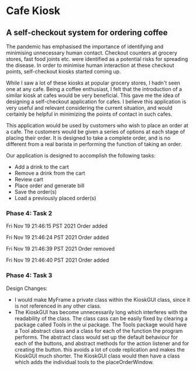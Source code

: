 # Cafe Kiosk

## A self-checkout system for ordering coffee

The pandemic has emphasised the importance of identifying and minimising unnecessary human contact. Checkout counters
at grocery stores, fast food joints etc. were identified as a potential risks for spreading the disease. In order to
minimise human interaction at these checkout points, self-checkout kiosks started coming up.

While I saw a lot of these kiosks at popular grocery stores, I hadn't seen one at any cafe. Being a coffee enthusiast,
I felt that the introduction of a similar kiosk at cafes would be very beneficial. This gave me the idea of designing a
self-checkout application for cafes. I believe this application is very useful and relevant considering the current
situation, and would certainly be helpful in minimizing the points of contact in such cafes.

This application would be used by customers who wish to place an order at a cafe. The customers would be given a series
of options at each stage of placing their order. It is designed to take a complete order, and is no different from a
real barista in performing the function of taking an order.

Our application is designed to accomplish the following tasks:
- Add a drink to the cart
- Remove a drink from the cart
- Review cart
- Place order and generate bill
- Save the order(s)
- Load a previously placed order(s)

### Phase 4: Task 2

Fri Nov 19 21:46:15 PST 2021
Order added

Fri Nov 19 21:46:24 PST 2021
Order added

Fri Nov 19 21:46:39 PST 2021
Order removed

Fri Nov 19 21:46:40 PST 2021
Order added

### Phase 4: Task 3

Design Changes:

- I would make MyFrame a private class within the KioskGUI class, since it is not referenced in any other class.
- The KioskGUI has become unnecessarily long which interferes with the readability of the class. The class cass can
be easily fixed by clearing a package called Tools in the ui package. The Tools package would have a Tool abstract class
and a class for each of the function the program performs. The abstract class would set up the default behaviour for
each of the buttons, and abstract methods for the action listener and for creating the button. this avoids a lot of code
replication and makes the KioskGUI much shorter. The KioskGUI class would then have a class which adds the individual
tools to the placeOrderWindow. 